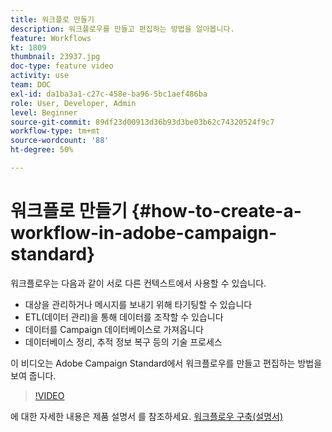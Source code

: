 ```yaml
---
title: 워크플로 만들기
description: 워크플로우를 만들고 편집하는 방법을 알아봅니다.
feature: Workflows
kt: 1809
thumbnail: 23937.jpg
doc-type: feature video
activity: use
team: DOC
exl-id: da1ba3a1-c27c-458e-ba96-5bc1aef486ba
role: User, Developer, Admin
level: Beginner
source-git-commit: 89df23d00913d36b93d3be03b62c74320524f9c7
workflow-type: tm+mt
source-wordcount: '88'
ht-degree: 50%

---
```


# 워크플로 만들기 {#how-to-create-a-workflow-in-adobe-campaign-standard}

워크플로우는 다음과 같이 서로 다른 컨텍스트에서 사용할 수 있습니다.

* 대상을 관리하거나 메시지를 보내기 위해 타기팅할 수 있습니다
* ETL(데이터 관리)을 통해 데이터를 조작할 수 있습니다
* 데이터를 Campaign 데이터베이스로 가져옵니다
* 데이터베이스 정리, 추적 정보 복구 등의 기술 프로세스

이 비디오는 Adobe Campaign Standard에서 워크플로우를 만들고 편집하는 방법을 보여 줍니다.

>[!VIDEO](https://video.tv.adobe.com/v/23937?quality=12&learn=on)

에 대한 자세한 내용은 제품 설명서 를 참조하세요. [워크플로우 구축(설명서)](https://experienceleague.adobe.com/docs/campaign-standard/using/managing-processes-and-data/workflow-general-operation/building-a-workflow.html)
